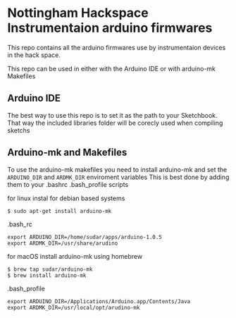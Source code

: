 # Nottingham Hackspace Instrumentaion arduino firmwares

This repo contains all the arduino firmwares use by instrumentaion devices in the hack space.

This repo can be used in either with the Arduino IDE or with arduino-mk Makefiles

## Arduino IDE
The best way to use this repo is to set it as the path to your Sketchbook. That way the included libraries folder will be corecly used when compiling sketchs

## Arduino-mk and Makefiles
To use the arduino-mk makefiles you need to install arduino-mk and set the `ARDUINO_DIR` and `ARDMK_DIR`  enviroment variables
This is best done by adding them to your .bashrc .bash_profile scripts

for linux
instal for debian based systems
```
$ sudo apt-get install arduino-mk
```

.bash_rc
```
export ARDUINO_DIR=/home/sudar/apps/arduino-1.0.5
export ARDMK_DIR=/usr/share/arudino
```

for macOS
install arduino-mk using homebrew
```
$ brew tap sudar/arduino-mk
$ brew install arduino-mk
```
.bash_profile
```
export ARDUINO_DIR=/Applications/Arduino.app/Contents/Java
export ARDMK_DIR=/usr/local/opt/arudino-mk
```

